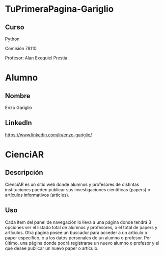 # TuPrimeraPagina-Gariglio

## Curso
Python

Comisión 78110

Profesor: Alan Exequiel Prestia

# Alumno

## Nombre 
Enzo Gariglio

## LinkedIn
https://www.linkedin.com/in/enzo-gariglio/

# CienciAR

## Descripción
CienciAR es un sitio web donde alumnos y profesores de distintas instituciones pueden publicar sus investigaciones científicas (papers) o artículos informativos (articles).

## Uso
Cada item del panel de navegación lo lleva a una página donde tendrá 3 opciones ver el listado total de alumnos y profesores, o el total de papers y artículos. Otra página posee un buscador para acceder a un artículo o paper específico, o a los datos personales de un alumno o profesor. Por último, una página donde podrá registrarse un nuevo alumno o profesor y el que desee publicar un nuevo paper o artículo.